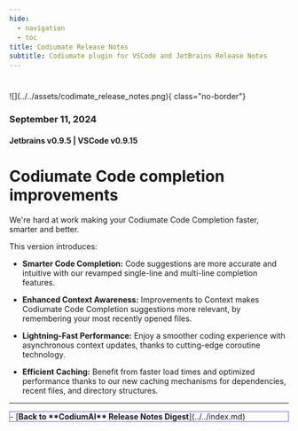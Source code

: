 ```yaml
---
hide:
  - navigation
  - toc
title: Codiumate Release Notes
subtitle: Codiumate plugin for VSCode and JetBrains Release Notes
---
```

#
<div markdown class="centered">
![](../../assets/codimate_release_notes.png){ class="no-border"}

### September 11, 2024
#### Jetbrains v0.9.5 | VSCode v0.9.15 

<div class="content" markdown>
<div class="bg-black" markdown>

###
# **Codiumate Code completion** improvements

<div class="left-padding" markdown>

We're hard at work making your Codiumate Code Completion faster, smarter and better.

This version introduces:

- **Smarter Code Completion:** Code suggestions are more accurate and intuitive with our revamped single-line and multi-line completion features.

- **Enhanced Context Awareness:** Improvements to Context makes Codiumate Code Completion suggestions more relevant, by remembering your most recently opened files.

- **Lightning-Fast Performance:** Enjoy a smoother coding experience with asynchronous context updates, thanks to cutting-edge coroutine technology.

- **Efficient Caching:** Benefit from faster load times and optimized performance thanks to our new caching mechanisms for dependencies, recent files, and directory structures.

---

<div class="centered" markdown>

<div class="grid cards" style="border: 1px solid #765bfa;" markdown>
- [<b class="green">Back to **CodiumAI** Release Notes Digest</b>](../../index.md)
</div>

</div>

</div>
</div>
</div>
</div>
